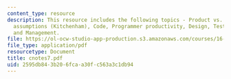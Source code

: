 ```yaml
---
content_type: resource
description: This resource includes the following topics - Product vs. process, Three
  assumptions (Kitchenham), Code, Programmer productivity, Design, Testing, Maintainability,
  and Management.
file: https://ol-ocw-studio-app-production.s3.amazonaws.com/courses/16-355j-software-engineering-concepts-fall-2005/2595db843b206fcaa30fc563a3c1db94_cnotes7.pdf
file_type: application/pdf
resourcetype: Document
title: cnotes7.pdf
uid: 2595db84-3b20-6fca-a30f-c563a3c1db94
---
```

